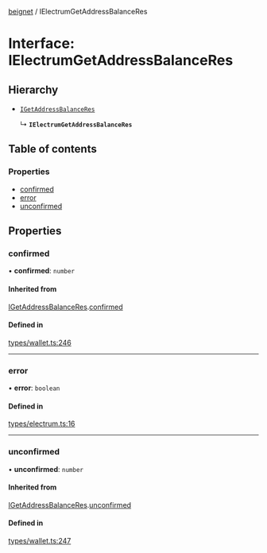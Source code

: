 [beignet](../README.md) / IElectrumGetAddressBalanceRes

# Interface: IElectrumGetAddressBalanceRes

## Hierarchy

- [`IGetAddressBalanceRes`](IGetAddressBalanceRes.md)

  ↳ **`IElectrumGetAddressBalanceRes`**

## Table of contents

### Properties

- [confirmed](IElectrumGetAddressBalanceRes.md#confirmed)
- [error](IElectrumGetAddressBalanceRes.md#error)
- [unconfirmed](IElectrumGetAddressBalanceRes.md#unconfirmed)

## Properties

### confirmed

• **confirmed**: `number`

#### Inherited from

[IGetAddressBalanceRes](IGetAddressBalanceRes.md).[confirmed](IGetAddressBalanceRes.md#confirmed)

#### Defined in

[types/wallet.ts:246](https://github.com/synonymdev/beignet/blob/6c60ef8/src/types/wallet.ts#L246)

___

### error

• **error**: `boolean`

#### Defined in

[types/electrum.ts:16](https://github.com/synonymdev/beignet/blob/6c60ef8/src/types/electrum.ts#L16)

___

### unconfirmed

• **unconfirmed**: `number`

#### Inherited from

[IGetAddressBalanceRes](IGetAddressBalanceRes.md).[unconfirmed](IGetAddressBalanceRes.md#unconfirmed)

#### Defined in

[types/wallet.ts:247](https://github.com/synonymdev/beignet/blob/6c60ef8/src/types/wallet.ts#L247)
